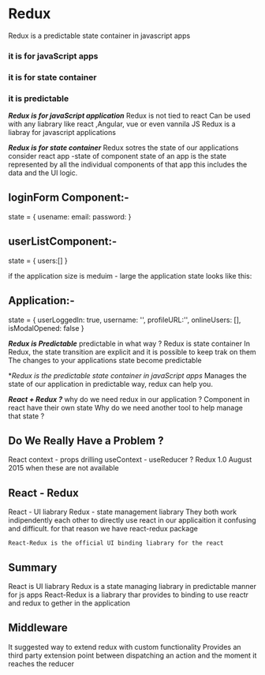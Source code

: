 # Redux #

Redux is a predictable state container in javascript apps

### it is for javaScript apps
### it is for state container
### it is predictable

***Redux is for javaScript application***
Redux is not tied to react
Can be used with any liabrary like react ,Angular, vue or even vannila JS
Redux is a liabray for javascript applications

***Redux is for state container***
Redux sotres the state of our applications
consider react app -state of component
state of an app is the state represented by all the individual components of that app this includes the
data and the UI logic.

## loginForm Component:-
state = {
    usename:
    email:
    password:
}

## userListComponent:-
state = {
    users:[]
}

if the application size is meduim - large the application state looks like this:

## Application:-

state = {
    userLoggedIn: true,
    username: '',
    profileURL:'',
    onlineUsers: [],
    isModalOpened: false
}

***Redux is Predictable***
predictable in what way ?
Redux is state container
In Redux, the state transition are explicit and it is possible to keep trak on them
The changes to your applications state become predictable

 **Redux is the predictable state container in javaScript apps*
   Manages the state of our application in predictable way, redux can help you.

***React + Redux ?***
 why do we need redux in our application ?
 Component in react have their own state
 Why do we need another tool to help manage that state ?

 ## Do We Really Have a Problem ?
 React context - props drilling
 useContext - useReducer ?
 Redux 1.0 August 2015 when these are not available

## React - Redux
 React - UI liabrary
 Redux - state management liabrary
 They both work indipendently each other to directly use react in our applicaition it confusing and difficult. for that reason we have react-redux package

    React-Redux is the official UI binding liabrary for the react

## Summary
React is UI liabrary
Redux is a state managing liabrary in predictable manner for js apps
React-Redux is a liabrary thar provides to binding to use reactr and redux to gether in the application

## Middleware
It suggested way to extend redux with custom functionality
Provides an third party extension point between dispatching an action and the moment it reaches the reducer